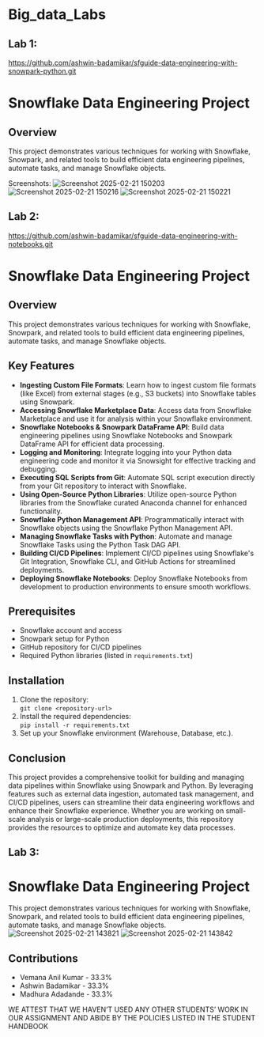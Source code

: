 # Big_data_Labs

Lab 1:
---
https://github.com/ashwin-badamikar/sfguide-data-engineering-with-snowpark-python.git
# Snowflake Data Engineering Project

## Overview
This project demonstrates various techniques for working with Snowflake, Snowpark, and related tools to build efficient data engineering pipelines, automate tasks, and manage Snowflake objects.

Screenshots:
![Screenshot 2025-02-21 150203](https://github.com/user-attachments/assets/4c5219bc-c9d8-4f70-992d-9a33f9819e0b)
![Screenshot 2025-02-21 150216](https://github.com/user-attachments/assets/fabc1fad-7db0-4c6d-8528-94cc2c911546)
![Screenshot 2025-02-21 150221](https://github.com/user-attachments/assets/e720335f-992d-4e69-8a21-a663e4898e49)

Lab 2:
---
https://github.com/ashwin-badamikar/sfguide-data-engineering-with-notebooks.git


# Snowflake Data Engineering Project

## Overview
This project demonstrates various techniques for working with Snowflake, Snowpark, and related tools to build efficient data engineering pipelines, automate tasks, and manage Snowflake objects.

## Key Features
- **Ingesting Custom File Formats**: Learn how to ingest custom file formats (like Excel) from external stages (e.g., S3 buckets) into Snowflake tables using Snowpark.
- **Accessing Snowflake Marketplace Data**: Access data from Snowflake Marketplace and use it for analysis within your Snowflake environment.
- **Snowflake Notebooks & Snowpark DataFrame API**: Build data engineering pipelines using Snowflake Notebooks and Snowpark DataFrame API for efficient data processing.
- **Logging and Monitoring**: Integrate logging into your Python data engineering code and monitor it via Snowsight for effective tracking and debugging.
- **Executing SQL Scripts from Git**: Automate SQL script execution directly from your Git repository to interact with Snowflake.
- **Using Open-Source Python Libraries**: Utilize open-source Python libraries from the Snowflake curated Anaconda channel for enhanced functionality.
- **Snowflake Python Management API**: Programmatically interact with Snowflake objects using the Snowflake Python Management API.
- **Managing Snowflake Tasks with Python**: Automate and manage Snowflake Tasks using the Python Task DAG API.
- **Building CI/CD Pipelines**: Implement CI/CD pipelines using Snowflake's Git Integration, Snowflake CLI, and GitHub Actions for streamlined deployments.
- **Deploying Snowflake Notebooks**: Deploy Snowflake Notebooks from development to production environments to ensure smooth workflows.

## Prerequisites
- Snowflake account and access
- Snowpark setup for Python
- GitHub repository for CI/CD pipelines
- Required Python libraries (listed in `requirements.txt`)

## Installation
1. Clone the repository:  
   `git clone <repository-url>`
2. Install the required dependencies:  
   `pip install -r requirements.txt`
3. Set up your Snowflake environment (Warehouse, Database, etc.).

Conclusion
---
This project provides a comprehensive toolkit for building and managing data pipelines within Snowflake using Snowpark and Python. By leveraging features such as external data ingestion, automated task management, and CI/CD pipelines, users can streamline their data engineering workflows and enhance their Snowflake experience. Whether you are working on small-scale analysis or large-scale production deployments, this repository provides the resources to optimize and automate key data processes.

Lab 3:
---
# Snowflake Data Engineering Project
This project demonstrates various techniques for working with Snowflake, Snowpark, and related tools to build efficient data engineering pipelines, automate tasks, and manage Snowflake objects.
![Screenshot 2025-02-21 143821](https://github.com/user-attachments/assets/5226259a-2d76-4208-8cea-395c46b07919)
![Screenshot 2025-02-21 143842](https://github.com/user-attachments/assets/6c5b9c6e-dad6-4cfd-acda-5e2262d8e2fb)


## Contributions
- Vemana Anil Kumar - 33.3%
- Ashwin Badamikar - 33.3%
- Madhura Adadande - 33.3%
  
WE ATTEST THAT WE HAVEN’T USED ANY OTHER STUDENTS’ WORK IN OUR ASSIGNMENT AND ABIDE BY THE POLICIES LISTED IN THE STUDENT HANDBOOK

